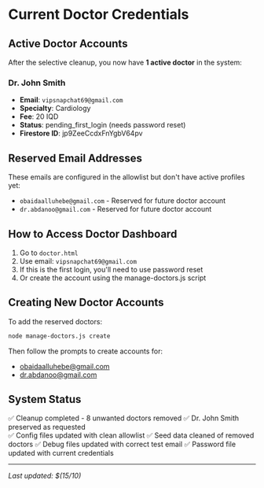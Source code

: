 # Current Doctor Credentials

## Active Doctor Accounts

After the selective cleanup, you now have **1 active doctor** in the system:

### Dr. John Smith
- **Email**: `vipsnapchat69@gmail.com`
- **Specialty**: Cardiology  
- **Fee**: 20 IQD
- **Status**: pending_first_login (needs password reset)
- **Firestore ID**: jp9ZeeCcdxFnYgbV64pv

## Reserved Email Addresses

These emails are configured in the allowlist but don't have active profiles yet:
- `obaidaalluhebe@gmail.com` - Reserved for future doctor account
- `dr.abdanoo@gmail.com` - Reserved for future doctor account

## How to Access Doctor Dashboard

1. Go to `doctor.html` 
2. Use email: `vipsnapchat69@gmail.com`
3. If this is the first login, you'll need to use password reset
4. Or create the account using the manage-doctors.js script

## Creating New Doctor Accounts

To add the reserved doctors:
```bash
node manage-doctors.js create
```

Then follow the prompts to create accounts for:
- obaidaalluhebe@gmail.com
- dr.abdanoo@gmail.com

## System Status

✅ Cleanup completed - 8 unwanted doctors removed
✅ Dr. John Smith preserved as requested  
✅ Config files updated with clean allowlist
✅ Seed data cleaned of removed doctors
✅ Debug files updated with correct test email
✅ Password file updated with current credentials

---
*Last updated: $(15/10)*